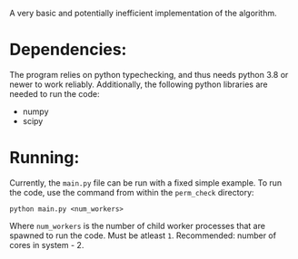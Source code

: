 A very basic and potentially inefficient implementation of the algorithm.

# Dependencies:

The program relies on python typechecking, and thus needs python 3.8 or newer to work reliably.
Additionally, the following python libraries are needed to run the code:

 -  numpy
 -  scipy

# Running:

Currently, the `main.py` file can be run with a fixed simple example. To run the code, use the
command from within the `perm_check` directory:

```
python main.py <num_workers>
```

Where `num_workers` is the number of child worker processes that are spawned to run the code. Must
be atleast `1`. Recommended: number of cores in system - 2.
